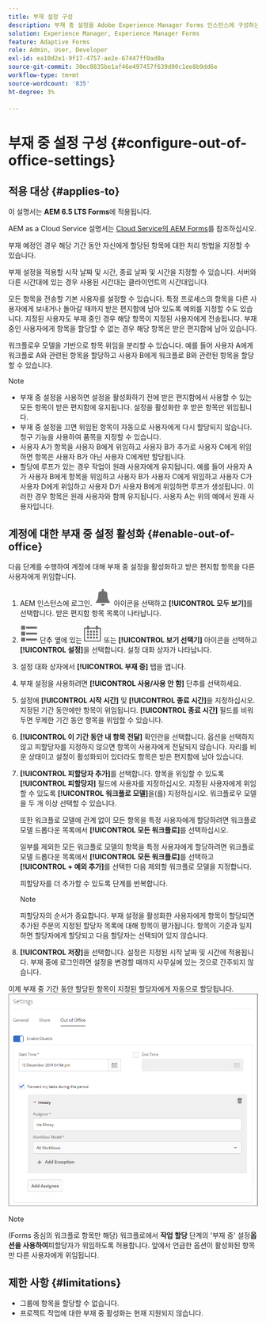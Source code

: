 ```yaml
---
title: 부재 설정 구성
description: 부재 중 설정을 Adobe Experience Manager Forms 인스턴스에 구성하는 방법에 대해 알아봅니다.
solution: Experience Manager, Experience Manager Forms
feature: Adaptive Forms
role: Admin, User, Developer
exl-id: ea10d2e1-9f17-4757-ae2e-67447ff0ad0a
source-git-commit: 30ec8835be1af46e497457f639d90c1ee8b9dd6e
workflow-type: tm+mt
source-wordcount: '835'
ht-degree: 3%

---
```


# 부재 중 설정 구성 {#configure-out-of-office-settings}

## 적용 대상 {#applies-to}

이 설명서는 **AEM 6.5 LTS Forms**&#x200B;에 적용됩니다.

AEM as a Cloud Service 설명서는 [Cloud Service의 AEM Forms](https://experienceleague.adobe.com/docs/experience-manager-cloud-service/content/forms/create-form-centric-workflows/configure-out-of-office-settings.html?lang=ko)를 참조하십시오.

부재 예정인 경우 해당 기간 동안 자신에게 할당된 항목에 대한 처리 방법을 지정할 수 있습니다.

부재 설정을 적용할 시작 날짜 및 시간, 종료 날짜 및 시간을 지정할 수 있습니다. 서버와 다른 시간대에 있는 경우 사용된 시간대는 클라이언트의 시간대입니다.

모든 항목을 전송할 기본 사용자를 설정할 수 있습니다. 특정 프로세스의 항목을 다른 사용자에게 보내거나 돌아갈 때까지 받은 편지함에 남아 있도록 예외를 지정할 수도 있습니다. 지정된 사용자도 부재 중인 경우 해당 항목이 지정된 사용자에게 전송됩니다. 부재 중인 사용자에게 항목을 할당할 수 없는 경우 해당 항목은 받은 편지함에 남아 있습니다.

워크플로우 모델을 기반으로 항목 위임을 분리할 수 있습니다. 예를 들어 사용자 A에게 워크플로 A와 관련된 항목을 할당하고 사용자 B에게 워크플로 B와 관련된 항목을 할당할 수 있습니다.


>[!NOTE]
>
>* 부재 중 설정을 사용하면 설정을 활성화하기 전에 받은 편지함에서 사용할 수 있는 모든 항목이 받은 편지함에 유지됩니다. 설정을 활성화한 후 받은 항목만 위임됩니다.
>* 부재 중 설정을 끄면 위임된 항목이 자동으로 사용자에게 다시 할당되지 않습니다. 청구 기능을 사용하여 품목을 지정할 수 있습니다.
>* 사용자 A가 항목을 사용자 B에게 위임하고 사용자 B가 추가로 사용자 C에게 위임하면 항목은 사용자 B가 아닌 사용자 C에게만 할당됩니다.
>* 할당에 루프가 있는 경우 작업이 원래 사용자에게 유지됩니다. 예를 들어 사용자 A가 사용자 B에게 항목을 위임하고 사용자 B가 사용자 C에게 위임하고 사용자 C가 사용자 D에게 위임하고 사용자 D가 사용자 B에게 위임하면 루프가 생성됩니다. 이러한 경우 항목은 원래 사용자와 함께 유지됩니다. 사용자 A는 위의 예에서 원래 사용자입니다.

## 계정에 대한 부재 중 설정 활성화 {#enable-out-of-office}

다음 단계를 수행하여 계정에 대해 부재 중 설정을 활성화하고 받은 편지함 항목을 다른 사용자에게 위임합니다.

1. AEM 인스턴스에 로그인. ![받은 편지함](assets/bell.svg) 아이콘을 선택하고 **[!UICONTROL 모두 보기]**&#x200B;를 선택합니다. 받은 편지함 항목 목록이 나타납니다.
1. ![만들기](assets/viewlist.svg) 단추 옆에 있는 ![보기 선택기](assets/calendar.svg) 또는 **[!UICONTROL 보기 선택기]** 아이콘을 선택하고 **[!UICONTROL 설정]**&#x200B;을 선택합니다. 설정 대화 상자가 나타납니다.
1. 설정 대화 상자에서 **[!UICONTROL 부재 중]** 탭을 엽니다.
1. 부재 설정을 사용하려면 **[!UICONTROL 사용/사용 안 함]** 단추를 선택하세요.
1. 설정에 **[!UICONTROL 시작 시간]** 및 **[!UICONTROL 종료 시간]**&#x200B;을 지정하십시오. 지정된 기간 동안에만 항목이 위임됩니다. **[!UICONTROL 종료 시간]** 필드를 비워 두면 무제한 기간 동안 항목을 위임할 수 있습니다.
1. **[!UICONTROL 이 기간 동안 내 항목 전달]** 확인란을 선택합니다. 옵션을 선택하지 않고 피할당자를 지정하지 않으면 항목이 사용자에게 전달되지 않습니다. 자리를 비운 상태이고 설정이 활성화되어 있더라도 항목은 받은 편지함에 남아 있습니다.
1. **[!UICONTROL 피할당자 추가]**&#x200B;를 선택합니다. 항목을 위임할 수 있도록 **[!UICONTROL 피할당자]** 필드에 사용자를 지정하십시오. 지정된 사용자에게 위임할 수 있도록 **[!UICONTROL 워크플로 모델]**&#x200B;을(를) 지정하십시오. 워크플로우 모델을 두 개 이상 선택할 수 있습니다.

   또한 워크플로 모델에 관계 없이 모든 항목을 특정 사용자에게 할당하려면 워크플로 모델 드롭다운 목록에서 **[!UICONTROL 모든 워크플로]**&#x200B;를 선택하십시오. <br>

   일부를 제외한 모든 워크플로 모델의 항목을 특정 사용자에게 할당하려면 워크플로 모델 드롭다운 목록에서 **[!UICONTROL 모든 워크플로]**&#x200B;를 선택하고 **[!UICONTROL + 예외 추가]**&#x200B;를 선택한 다음 제외할 워크플로 모델을 지정합니다.
   <br>

   피할당자를 더 추가할 수 있도록 단계를 반복합니다. <br>

   >[!NOTE]
   >
   >피할당자의 순서가 중요합니다. 부재 설정을 활성화한 사용자에게 항목이 할당되면 추가된 주문의 지정된 할당자 목록에 대해 항목이 평가됩니다. 항목이 기준과 일치하면 할당자에게 할당되고 다음 할당자는 선택되어 있지 않습니다.

1. **[!UICONTROL 저장]**&#x200B;을 선택합니다. 설정은 지정된 시작 날짜 및 시간에 적용됩니다. 부재 중에 로그인하면 설정을 변경할 때까지 사무실에 있는 것으로 간주되지 않습니다.

이제 부재 중 기간 동안 할당된 항목이 지정된 할당자에게 자동으로 할당됩니다.
![부재 중](assets/out-of-office.png)

>[!NOTE]
>
>(Forms 중심의 워크플로 항목만 해당) 워크플로에서 **작업 할당** 단계의 &#39;부재 중&#39; 설정&#x200B;**옵션을 사용하여**&#x200B;피할당자가 위임하도록 허용합니다. 앞에서 언급한 옵션이 활성화된 항목만 다른 사용자에게 위임됩니다.

## 제한 사항 {#limitations}

* 그룹에 항목을 할당할 수 없습니다.
* 프로젝트 작업에 대한 부재 중 활성화는 현재 지원되지 않습니다.

